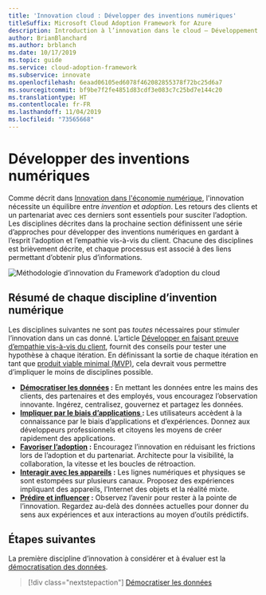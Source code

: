 ```yaml
---
title: 'Innovation cloud : Développer des inventions numériques'
titleSuffix: Microsoft Cloud Adoption Framework for Azure
description: Introduction à l’innovation dans le cloud – Développement d’inventions numériques
author: BrianBlanchard
ms.author: brblanch
ms.date: 10/17/2019
ms.topic: guide
ms.service: cloud-adoption-framework
ms.subservice: innovate
ms.openlocfilehash: 6eaad06105ed6078f462082855378f72bc25d6a7
ms.sourcegitcommit: bf9be7f2fe4851d83cdf3e083c7c25bd7e144c20
ms.translationtype: HT
ms.contentlocale: fr-FR
ms.lasthandoff: 11/04/2019
ms.locfileid: "73565668"
---
```

# <a name="develop-digital-inventions"></a>Développer des inventions numériques

Comme décrit dans [Innovation dans l'économie numérique](./index.md), l'innovation nécessite un équilibre entre *invention* et *adoption*. Les retours des clients et un partenariat avec ces derniers sont essentiels pour susciter l’adoption. Les disciplines décrites dans la prochaine section définissent une série d’approches pour développer des inventions numériques en gardant à l’esprit l’adoption et l’empathie vis-à-vis du client. Chacune des disciplines est brièvement décrite, et chaque processus est associé à des liens permettant d’obtenir plus d’informations.

![Méthodologie d’innovation du Framework d’adoption du cloud](../../_images/innovate/innovate-methodology.png)

## <a name="summary-of-each-discipline-of-digital-invention"></a>Résumé de chaque discipline d’invention numérique

Les disciplines suivantes ne sont pas *toutes* nécessaires pour stimuler l’innovation dans un cas donné. L’article [Développer en faisant preuve d’empathie vis-à-vis du client](./build.md), fournit des conseils pour tester une hypothèse à chaque itération. En définissant la sortie de chaque itération en tant que [produit viable minimal (MVP)](https://docs.microsoft.com/azure/cloud-adoption-framework/govern/policy-compliance#minimum-viable-product-mvp-for-policy), cela devrait vous permettre d’impliquer le moins de disciplines possible.

- **[Démocratiser les données](./data.md) :** En mettant les données entre les mains des clients, des partenaires et des employés, vous encouragez l’observation innovante. Ingérez, centralisez, gouvernez et partagez les données.
- **[Impliquer par le biais d’applications ](./apps.md):** Les utilisateurs accèdent à la connaissance par le biais d’applications et d’expériences. Donnez aux développeurs professionnels et citoyens les moyens de créer rapidement des applications.
- **[Favoriser l’adoption](./ci-cd.md) :** Encouragez l’innovation en réduisant les frictions lors de l’adoption et du partenariat. Architecte pour la visibilité, la collaboration, la vitesse et les boucles de rétroaction.
- **[Interagir avec les appareils](./devices.md) :** Les lignes numériques et physiques se sont estompées sur plusieurs canaux. Proposez des expériences impliquant des appareils, l’Internet des objets et la réalité mixte.
- **[Prédire et influencer](./predict.md) :** Observez l’avenir pour rester à la pointe de l’innovation. Regardez au-delà des données actuelles pour donner du sens aux expériences et aux interactions au moyen d’outils prédictifs.

## <a name="next-steps"></a>Étapes suivantes

La première discipline d’innovation à considérer et à évaluer est la [démocratisation des données](./data.md).

> [!div class="nextstepaction"]
> [Démocratiser les données](./data.md)

